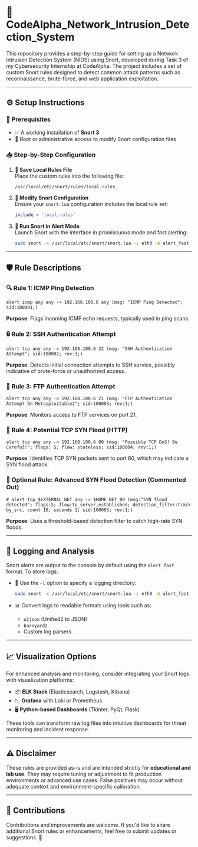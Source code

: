 # 📡 CodeAlpha_Network_Intrusion_Detection_System

This repository provides a step-by-step guide for setting up a Network Intrusion Detection System (NIDS) using Snort, developed during Task 3 of my Cybersecurity Internship at CodeAlpha.
The project includes a set of custom Snort rules designed to detect common attack patterns such as reconnaissance, brute-force, and web application exploitation.

---

## ⚙️ Setup Instructions

### 🧰 Prerequisites
- ✅ A working installation of **Snort 3**
- 🔐 Root or administrative access to modify Snort configuration files

### 📥 Step-by-Step Configuration

1. **📁 Save Local Rules File**  
   Place the custom rules into the following file:
   ```
   /usr/local/etc/snort/rules/local.rules
   ```

2. **📝 Modify Snort Configuration**  
   Ensure your `snort.lua` configuration includes the local rule set:
   ```lua
   include = 'local.rules'
   ```

3. **🚀 Run Snort in Alert Mode**  
   Launch Snort with the interface in promiscuous mode and fast alerting:
   ```bash
   sudo snort -c /usr/local/etc/snort/snort.lua -i eth0 -A alert_fast
   ```

---

## 🛡️ Rule Descriptions

### 🔍 Rule 1: ICMP Ping Detection
```snort
alert icmp any any -> 192.168.100.6 any (msg: "ICMP Ping Detected"; sid:100001;)
```
**Purpose**: Flags incoming ICMP echo requests, typically used in ping scans.

### 🔒 Rule 2: SSH Authentication Attempt
```snort
alert tcp any any -> 192.168.100.6 22 (msg: "SSH Authentication Attempt"; sid:100002; rev:1;)
```
**Purpose**: Detects initial connection attempts to SSH service, possibly indicative of brute-force or unauthorized access.

### 📡 Rule 3: FTP Authentication Attempt
```snort
alert tcp any any -> 192.168.100.6 21 (msg: "FTP Authentication Attempt On Metasploitable2"; sid:100003; rev:1;)
```
**Purpose**: Monitors access to FTP services on port 21.

### 🚨 Rule 4: Potential TCP SYN Flood (HTTP)
```snort
alert tcp any any -> 192.168.100.6 80 (msg: "Possible TCP DoS! Be Careful!"; flags: S; flow: stateless; sid:100004; rev:1;)
```
**Purpose**: Identifies TCP SYN packets sent to port 80, which may indicate a SYN flood attack.

### 🧪 Optional Rule: Advanced SYN Flood Detection (Commented Out)
```snort
# alert tcp $EXTERNAL_NET any -> $HOME_NET 80 (msg:"SYN flood detected"; flags:S; flow:to_server,established; detection_filter:track by_src, count 10, seconds 1; sid:100005; rev:1;)
```
**Purpose**: Uses a threshold-based detection filter to catch high-rate SYN floods.

---

## 📁 Logging and Analysis

Snort alerts are output to the console by default using the `alert_fast` format. To store logs:

- 📂 Use the `-l` option to specify a logging directory:
  ```bash
  sudo snort -c /usr/local/etc/snort/snort.lua -i eth0 -A alert_fast -l /var/log/snort
  ```

- 📊 Convert logs to readable formats using tools such as:
  - `u2json` (Unified2 to JSON)
  - `barnyard2`
  - Custom log parsers

---

## 📈 Visualization Options

For enhanced analysis and monitoring, consider integrating your Snort logs with visualization platforms:

- 📦 **ELK Stack** (Elasticsearch, Logstash, Kibana)
- 📉 **Grafana** with Loki or Prometheus
- 🖥️ **Python-based Dashboards** (Tkinter, PyQt, Flask)

These tools can transform raw log files into intuitive dashboards for threat monitoring and incident response.

---

## ⚠️ Disclaimer

These rules are provided as-is and are intended strictly for **educational and lab use**. They may require tuning or adjustment to fit production environments or advanced use cases. False positives may occur without adequate context and environment-specific calibration.

---

## 🤝 Contributions

Contributions and improvements are welcome. If you'd like to share additional Snort rules or enhancements, feel free to submit updates or suggestions. 🚀

